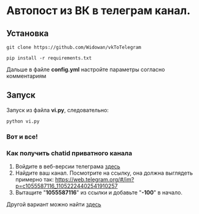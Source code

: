 # Автопост из ВК в телеграм канал.
## Установка
```
git clone https://github.com/Widowan/vkToTelegram

pip install -r requirements.txt
```

Дальше в файле **config.yml** настройте параметры согласно комментариям

## Запуск
Запуск из файла **vi.py**, следовательно:
```
python vi.py
```
### Вот и все!


### Как получить chatid приватного канала
1. Войдите в веб-версии телеграма [здесь](web.telegram.org)
2. Найдите ваш канал. Посмотрите на ссылку, она должна выглядеть примерно так: https://web.telegram.org/#/im?p=c1055587116_11052224402541910257
3. Вытащите "**1055587116**" из ссылки и добавьте "**-100**" в начало.

Другой вариант можно найти [здесь](https://stackoverflow.com/questions/33858927/how-to-obtain-the-chat-id-of-a-private-telegram-channel)
